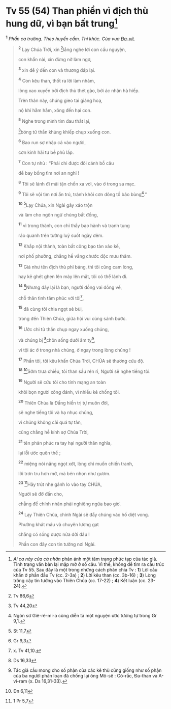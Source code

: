 # Tv 55 (54) Than phiền vì địch thù hung dữ, vì bạn bất trung[^1-83986c91-da4c-4789-8dd7-05ac13e145c9]

<sup><b>1</b></sup> _Phần ca trưởng. Theo huyền cầm. Thi khúc. Của vua [Đa-vít]()._

> <sup><b>2</b></sup> Lạy Chúa Trời, xin [^1@-83986c91-da4c-4789-8dd7-05ac13e145c9]lắng nghe lời con cầu nguyện,
>
> con khẩn nài, xin đừng nỡ làm ngơ,
>
> <sup><b>3</b></sup> xin để ý đến con và thương đáp lại.
>
> <sup><b>4</b></sup> Con kêu than, thốt ra lời lảm nhảm,
>
> lòng xao xuyến bởi địch thù thét gào, bởi ác nhân hà hiếp.
>
> Trên thân này, chúng gieo tai giáng hoạ,
>
> nộ khí hằm hằm, xông đến hại con.
>
> <sup><b>5</b></sup> Nghe trong mình tim đau thắt lại,
>
> [^2@-83986c91-da4c-4789-8dd7-05ac13e145c9]bóng tử thần khủng khiếp chụp xuống con.
>
> <sup><b>6</b></sup> Bao run sợ nhập cả vào người,
>
> cơn kinh hãi tư bề phủ lấp.
>
> <sup><b>7</b></sup> Con tự nhủ : “Phải chi được đôi cánh bồ câu
>
> để bay bổng tìm nơi an nghỉ !
>
> <sup><b>8</b></sup> Tôi sẽ lánh đi mãi tận chốn xa vời, vào ở trong sa mạc.
>
> <sup><b>9</b></sup> Tôi sẽ vội tìm nơi ẩn trú, tránh khỏi cơn dông tố bão bùng[^2-83986c91-da4c-4789-8dd7-05ac13e145c9].”
>
> <sup><b>10</b></sup> [^3@-83986c91-da4c-4789-8dd7-05ac13e145c9]Lạy Chúa, xin Ngài gây xáo trộn
>
> và làm cho ngôn ngữ chúng bất đồng,
>
> <sup><b>11</b></sup> vì trong thành, con chỉ thấy bạo hành và tranh tụng
>
> rảo quanh trên tường luỹ suốt ngày đêm.
>
> <sup><b>12</b></sup> Khắp nội thành, toàn bất công bạo tàn xảo kế,
>
> nơi phố phường, chẳng hề vắng chước độc mưu thâm.
>
> <sup><b>13</b></sup> Giả như tên địch thù phỉ báng, thì tôi cũng cam lòng,
>
> hay kẻ ghét ghen lên mày lên mặt, tôi có thể lánh đi.
>
> <sup><b>14</b></sup> [^4@-83986c91-da4c-4789-8dd7-05ac13e145c9]Nhưng đây lại là bạn, người đồng vai đồng vế,
>
> chỗ thân tình tâm phúc với tôi[^3-83986c91-da4c-4789-8dd7-05ac13e145c9],
>
> <sup><b>15</b></sup> đã cùng tôi chia ngọt sẻ bùi,
>
> trong đền Thiên Chúa, giữa hội vui cùng sánh bước.
>
> <sup><b>16</b></sup> Ước chi tử thần chụp ngay xuống chúng,
>
> và chúng bị [^5@-83986c91-da4c-4789-8dd7-05ac13e145c9]chôn sống dưới âm ty[^4-83986c91-da4c-4789-8dd7-05ac13e145c9],
>
> vì tội ác ở trong nhà chúng, ở ngay trong lòng chúng !
>
> <sup><b>17</b></sup> Phần tôi, tôi kêu khấn Chúa Trời, CHÚA sẽ thương cứu độ.
>
> <sup><b>18</b></sup> [^6@-83986c91-da4c-4789-8dd7-05ac13e145c9]Sớm trưa chiều, tôi than sầu rên rỉ, Người sẽ nghe tiếng tôi.
>
> <sup><b>19</b></sup> Người sẽ cứu tôi cho tính mạng an toàn
>
> khỏi bọn người xông đánh, vì nhiều kẻ chống tôi.
>
> <sup><b>20</b></sup> Thiên Chúa là Đấng hiển trị tự muôn đời,
>
> sẽ nghe tiếng tôi và hạ nhục chúng,
>
> vì chúng không cải quá tự tân,
>
> cũng chẳng hề kính sợ Chúa Trời,
>
> <sup><b>21</b></sup> tên phản phúc ra tay hại người thân nghĩa,
>
> lại lỗi ước quên thề ;
>
> <sup><b>22</b></sup> miệng nói năng ngọt xớt, lòng chỉ muốn chiến tranh,
>
> lời trơn tru hơn mỡ, mà bén nhọn như gươm.
>
> <sup><b>23</b></sup> [^7@-83986c91-da4c-4789-8dd7-05ac13e145c9]Hãy trút nhẹ gánh lo vào tay CHÚA,
>
> Người sẽ đỡ đần cho,
>
> chẳng để chính nhân phải nghiêng ngửa bao giờ.
>
> <sup><b>24</b></sup> Lạy Thiên Chúa, chính Ngài sẽ đẩy chúng vào hố diệt vong.
>
> Phường khát máu và chuyên lường gạt
>
> chẳng có sống được nửa đời đâu !
>
> Phần con đây con tin tưởng nơi Ngài.

[^1-83986c91-da4c-4789-8dd7-05ac13e145c9]: _Ai ca này của cá nhân_ phản ánh một tâm trạng phức tạp của tác giả. Tình trạng văn bản lại mập mờ ở số câu. Vì thế, không dễ tìm ra cấu trúc của Tv 55. Sau đây là một trong những cách phân chia Tv : **1**) Lời cầu khẩn ở phần đầu Tv (cc. 2-3a) ; **2**) Lời kêu than (cc. 3b-16) ; **3**) Lòng trông cậy tin tưởng vào Thiên Chúa (cc. 17-22) ; **4**) Kết luận (cc. 23-24).

[^2-83986c91-da4c-4789-8dd7-05ac13e145c9]: Ngôn sứ Giê-rê-mi-a cũng diễn tả một nguyện ước tương tự trong Gr 9,1.

[^3-83986c91-da4c-4789-8dd7-05ac13e145c9]: x. Tv 41,10.

[^4-83986c91-da4c-4789-8dd7-05ac13e145c9]: Tác giả cầu mong cho số phận của các kẻ thù cũng giống như số phận của ba người phản loạn đã chống lại ông Mô-sê : Cô-rắc, Đa-than và A-vi-ram (x. Ds 16,31-33).

[^1@-83986c91-da4c-4789-8dd7-05ac13e145c9]: Tv 86,6

[^2@-83986c91-da4c-4789-8dd7-05ac13e145c9]: Tv 44,20

[^3@-83986c91-da4c-4789-8dd7-05ac13e145c9]: St 11,7

[^4@-83986c91-da4c-4789-8dd7-05ac13e145c9]: Gr 9,3

[^5@-83986c91-da4c-4789-8dd7-05ac13e145c9]: Ds 16,33

[^6@-83986c91-da4c-4789-8dd7-05ac13e145c9]: Đn 6,11

[^7@-83986c91-da4c-4789-8dd7-05ac13e145c9]: 1 Pr 5,7
